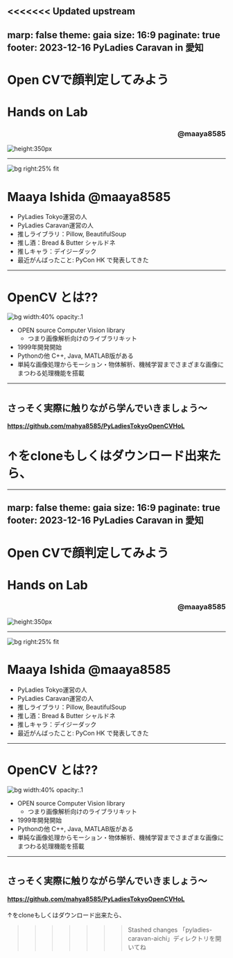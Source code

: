 <<<<<<< Updated upstream
---
marp: false
theme: gaia
size: 16:9
paginate: true
footer: 2023-12-16 PyLadies Caravan in 愛知
---

# Open CVで顔判定してみよう 
# Hands on Lab
### <div style="text-align:right">@maaya8585</div>
![height:350px](https://media.connpass.com/thumbs/90/49/90490e2cc122483e1c3a7febd3de0dca.png)

---
![bg right:25% fit](https://avatars.githubusercontent.com/u/10239748?v=4)

# Maaya Ishida  @maaya8585

- PyLadies Tokyo運営の人
- PyLadies Caravan運営の人
- 推しライブラリ：Pillow, BeautifulSoup
- 推し酒：Bread & Butter シャルドネ
- 推しキャラ：デイジーダック
- 最近がんばったこと: PyCon HK で発表してきた

---

# OpenCV とは??
![bg width:40% opacity:.1](https://upload.wikimedia.org/wikipedia/commons/thumb/3/32/OpenCV_Logo_with_text_svg_version.svg/440px-OpenCV_Logo_with_text_svg_version.svg.png)

- OPEN source Computer Vision library
  - つまり画像解析向けのライブラリキット
- 1999年開発開始
- Pythonの他 C++, Java, MATLAB版がある
- 単純な画像処理からモーション・物体解析、機械学習までさまざまな画像にまつわる処理機能を搭載

---
#
#
## さっそく実際に触りながら学んでいきましょう～

#### https://github.com/mahya8585/PyLadiesTokyoOpenCVHoL

↑をcloneもしくはダウンロード出来たら、   
=======
---
marp: false
theme: gaia
size: 16:9
paginate: true
footer: 2023-12-16 PyLadies Caravan in 愛知
---

# Open CVで顔判定してみよう 
# Hands on Lab
### <div style="text-align:right">@maaya8585</div>
![height:350px](https://media.connpass.com/thumbs/90/49/90490e2cc122483e1c3a7febd3de0dca.png)

---
![bg right:25% fit](https://avatars.githubusercontent.com/u/10239748?v=4)

# Maaya Ishida  @maaya8585

- PyLadies Tokyo運営の人
- PyLadies Caravan運営の人
- 推しライブラリ：Pillow, BeautifulSoup
- 推し酒：Bread & Butter シャルドネ
- 推しキャラ：デイジーダック
- 最近がんばったこと: PyCon HK で発表してきた

---

# OpenCV とは??
![bg width:40% opacity:.1](https://upload.wikimedia.org/wikipedia/commons/thumb/3/32/OpenCV_Logo_with_text_svg_version.svg/440px-OpenCV_Logo_with_text_svg_version.svg.png)

- OPEN source Computer Vision library
  - つまり画像解析向けのライブラリキット
- 1999年開発開始
- Pythonの他 C++, Java, MATLAB版がある
- 単純な画像処理からモーション・物体解析、機械学習までさまざまな画像にまつわる処理機能を搭載

---
#
#
## さっそく実際に触りながら学んでいきましょう～

#### https://github.com/mahya8585/PyLadiesTokyoOpenCVHoL

↑をcloneもしくはダウンロード出来たら、   
>>>>>>> Stashed changes
「pyladies-caravan-aichi」ディレクトリを開いてね
